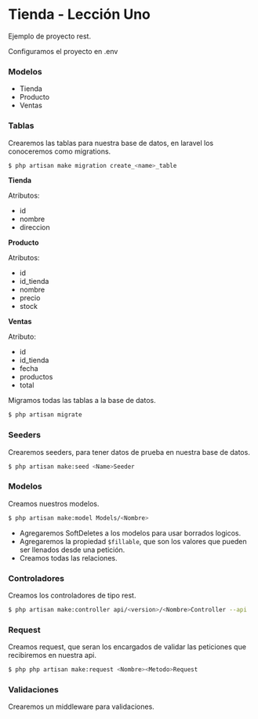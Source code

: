 # Tienda - Lección Uno 

Ejemplo de proyecto rest. 

Configuramos el proyecto en .env 

### Modelos
- Tienda 
- Producto 
- Ventas 

### Tablas

Crearemos las tablas para nuestra base de datos, en laravel los conoceremos como migrations.

```bash 
$ php artisan make migration create_<name>_table
```

**Tienda**

Atributos: 
- id
- nombre 
- direccion

**Producto**

Atributos:
- id
- id_tienda
- nombre
- precio
- stock

**Ventas**

Atributo: 
- id
- id_tienda
- fecha
- productos 
- total 

Migramos todas las tablas a la base de datos. 

```bash
$ php artisan migrate
```

### Seeders 
Crearemos seeders, para tener datos de prueba en nuestra base de datos. 

```bash
$ php artisan make:seed <Name>Seeder
```

### Modelos 
Creamos nuestros modelos.

```bash
$ php artisan make:model Models/<Nombre>
```

- Agregaremos SoftDeletes a los modelos para usar borrados logicos. 
- Agregaremos la propiedad ```$fillable```, que son los valores que pueden ser llenados desde una petición.
- Creamos todas las relaciones.

### Controladores
Creamos los controladores de tipo rest.

```bash
$ php artisan make:controller api/<version>/<Nombre>Controller --api
```

### Request 
Creamos request, que seran los encargados de validar las peticiones que recibiremos en nuestra api. 

```bash
$ php php artisan make:request <Nombre><Metodo>Request
```

### Validaciones 
Crearemos un middleware para validaciones. 
